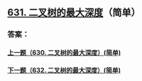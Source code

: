 ## [631. 二叉树的最大深度](https://leetcode-cn.com/problems/merge-two-sorted-lists/)（简单）





### 答案：



#### [上一题（630. 二叉树的最大深度）(简单)](https://github.com/sdwwld/leetCode/blob/master/src/main/java/com/wld/java/leetcode/leetCode0630.md)

#### [下一题（632. 二叉树的最大深度）(简单)](https://github.com/sdwwld/leetCode/blob/master/src/main/java/com/wld/java/leetcode/leetCode0632.md)